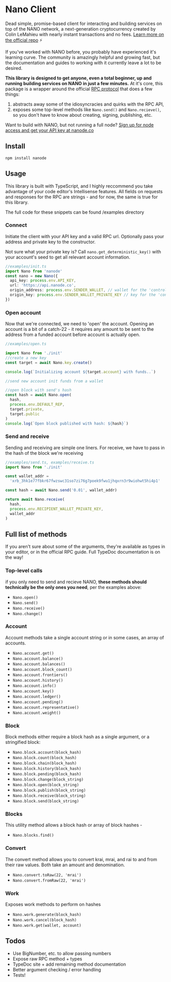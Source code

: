 # Nano Client

Dead simple, promise-based client for interacting and building services on top of the NANO network, a next-generation cryptocurrency created by Colin LeMahieu with nearly instant transactions and no fees. [Learn more on the official repo](https://nanode.co/node-api) ⚡️

If you've worked with NANO before, you probably have experienced it's learning curve. The community is amazingly helpful and growing fast,
but the documentation and guides to working with it currently leave a lot to be desired.

**This library is designed to get anyone, even a total beginner, up and running building services on NANO in just a few minutes.** At it's core,
this package is a wrapper around the official [RPC protocol](https://github.com/nanocurrency/raiblocks/wiki/RPC-protocol) that does a few things:

1. abstracts away some of the idiosyncracies and quirks with the RPC API,
2. exposes some top-level methods like `Nano.send()` and `Nano.recieve()`, so you don't have to know about creating, signing, publishing, etc.

Want to build with NANO, but not running a full node? [Sign up for node access and get your API key at nanode.co](https://nanode.co/node-api)

## Install

`npm install nanode`

## Usage

This library is built with TypeScript, and I highly reccommend you take advantage of your code editor's Intellisense features. All fields on requests and responses for the RPC are strings - and for now, the same is true for this library.

The full code for these snippets can be found /examples directory

### Connect

Initiate the client with your API key and a valid RPC url. Optionally pass your address and private key to the constructor.

Not sure what your private key is? Call `nano.get_deterministic_key()` with your account's seed to get all relevant account information.

```typescript
//examples/init.ts
import Nano from 'nanode'
const nano = new Nano({
  api_key: process.env.API_KEY,
  url: 'https://api.nanode.co',
  origin_address: process.env.SENDER_WALLET, // wallet for the 'controlling' account
  origin_key: process.env.SENDER_WALLET_PRIVATE_KEY // key for the 'controlling' account
})
```

### Open account

Now that we're connected, we need to 'open' the account. Opening an account is a bit of a catch-22 - it requires any amount to be sent to the address from a funded account before account is actually open.

```typescript
//examples/open.ts

import Nano from './init'
//create a new key
const target = await Nano.key.create()

console.log(`Initializing account ${target.account} with funds..`)

//send new account init funds from a wallet

//open block with send's hash
const hash = await Nano.open(
  hash,
  process.env.DEFAULT_REP,
  target.private,
  target.public
)
console.log(`Open block published with hash: ${hash}`)
```

### Send and receive

Sending and receiving are simple one liners. For receive, we have to pass in the hash of the block we're receiving

```typescript
//examples/send.ts, examples/receive.ts
import Nano from './init'

const wallet_addr =
  'xrb_3hk1e77fbkr67fwzswc31so7zi76g7poek9fwu1jhqxrn3r9wiohwt5hi4p1'

const hash = await Nano.send('0.01', wallet_addr)

return await Nano.receive(
  hash,
  process.env.RECIPIENT_WALLET_PRIVATE_KEY,
  wallet_addr
)
```

## Full list of methods

If you aren't sure about some of the arguments, they're available as types in your editor, or in the official RPC guide. Full TypeDoc documentation is on the way!

### Top-level calls

if you only need to send and recieve NANO, **these methods should technically be the only ones you need**, per the examples above:

* `Nano.open()`
* `Nano.send()`
* `Nano.receive()`
* `Nano.change()`

### Account

Account methods take a single account string or in some cases, an array of accounts.

* `Nano.account.get()`
* `Nano.account.balance()`
* `Nano.account.balances()`
* `Nano.account.block_count()`
* `Nano.account.frontiers()`
* `Nano.account.history()`
* `Nano.account.info()`
* `Nano.account.key()`
* `Nano.account.ledger()`
* `Nano.account.pending()`
* `Nano.account.representative()`
* `Nano.account.weight()`

### Block

Block methods either require a block hash as a single argument, or a stringified block:

* `Nano.block.account(block_hash)`
* `Nano.block.count(block_hash)`
* `Nano.block.chain(block_hash)`
* `Nano.block.history(block_hash)`
* `Nano.block.pending(block_hash)`
* `Nano.block.change(block_string)`
* `Nano.block.open(block_string)`
* `Nano.block.publish(block_string)`
* `Nano.block.receive(block_string)`
* `Nano.block.send(block_string)`

### Blocks

This utility method allows a block hash or array of block hashes -

* `Nano.blocks.find()`

### Convert

The convert method allows you to convert krai, mrai, and rai to and from their raw values. Both take an amount and denomination.

* `Nano.convert.toRaw(22, 'mrai')`
* `Nano.convert.fromRaw(22, 'mrai')`

### Work

Exposes work methods to perform on hashes

* `Nano.work.generate(block_hash)`
* `Nano.work.cancel(block_hash)`
* `Nano.work.get(wallet, account)`

## Todos

* Use BigNumber, etc. to allow passing numbers
* Expose raw RPC method + types
* TypeDoc site + add remaining method documentation
* Better argument checking / error handling
* Tests!
